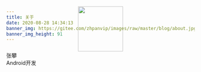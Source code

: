 ```yaml
---
title: 关于
date: 2020-08-28 14:34:13
banner_img: https://gitee.com/zhpanvip/images/raw/master/blog/about.jpg
banner_img_height: 91
---
```

<html>
<head>
    <style type="text/css">
        #avatar{
            width:120px;
            height:120px;
            margin-top:-110px;
        }
    </style>
</head>

<body>

<div align="center">
   <img id="avatar" src="https://gitee.com/zhpanvip/images/raw/master/blog/favicon.png" />
</div>

<div class="text-center">
  <div class="about-info">
    <div class="about-name">张攀</div>
    <div class="about-intro">Android开发</div>
    <div class="about-icons" style="margin-top:20px;">
        <a href="https://github.com/zhpanvip" class="hint--bottom hint--rounded" aria-label=GitHub>
          <i class="iconfont icon-github-fill" aria-hidden="true"></i>
        </a>
        <a href="https://juejin.im/user/2735240659359448/posts" class="hint--bottom hint--rounded" aria-label=掘金>
            <i class="iconfont icon-juejin" aria-hidden="true"></i>
        </a>
        <a href="https://blog.csdn.net/qq_20521573" class="hint--bottom hint--rounded" aria-label=CSDN>
           <i class="iconfont icon-csdn" aria-hidden="true"></i>
        </a>
        <a href="mailto:zhpanvip@outlook.com" class="hint--bottom hint--rounded" aria-label=邮箱>
           <i class="iconfont icon-mail" aria-hidden="true"></i>
        </a>
  </div>
</div>

</body>

</html>


